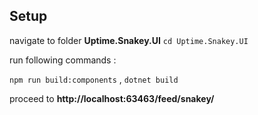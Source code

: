 ## Setup

navigate to folder **Uptime.Snakey.UI**
`cd Uptime.Snakey.UI`

run following commands : 

`npm run build:components` , 
`dotnet build`

proceed to **http://localhost:63463/feed/snakey/**
